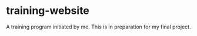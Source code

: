 # training-website
A training program initiated by me. This is in preparation for my final project.
